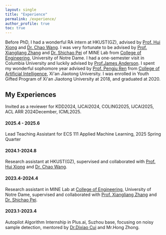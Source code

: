 ```yaml
---
layout: single
title: "Experience"
permalink: /experience/
author_profile: true
toc: true
---
```


Before PhD, I had a wonderful RA intern at HKUST(GZ), advised by [Prof. Hui Xiong](https://scholar.google.com/citations?user=cVDF1tkAAAAJ&hl=en) and [Dr. Chao Wang](https://scholar.google.com/citations?hl=zh-CN&user=j08V64UAAAAJ&view_op=list_works&sortby=pubdate). I was very fortunate to be advised by [Prof. Xiangliang Zhang](https://engineering.nd.edu/faculty/xiangliang-zhang/) and [Dr. Shichao Pei](https://scpei.github.io/) of MINE Lab from [College of Engineering](https://engineering.nd.edu/), University of Notre Dame. I had a one-semester visit in Columbia University and luckily advised by [Prof.James Anderson](http://www.columbia.edu/~ja3451/). I spent my wonderful sophomore year advised by [Prof. Pengju Ren](https://gr.xjtu.edu.cn/en/web/pengjuren) from [College of Artificial Intelligence](https://iair.xjtu.edu.cn/), Xi'an Jiaotong University. I was enrolled in Youth Gifted Program of Xi'an Jiaotong University at 2018, and graduated at 2020.

## My Experiences

Invited as a reviewer for KDD2024, IJCAI2024, COLING2025, IJCAI2025, ACL ARR 2024December, ICML2025.

#### 2025.4 - 2025.6

Lead Teaching Assistant for ECS 111 Applied Machine Learning, 2025 Spring Quarter

#### 2024.1-2024.8

Research assistant at HKUST(GZ), supervised and collaborated with [Prof. Hui Xiong]([https://scholar.google.com/citations?user=cVDF1tkAAAAJ&hl=en]) and [Dr. Chao Wang](https://scholar.google.com/citations?hl=zh-CN&user=j08V64UAAAAJ&view_op=list_works&sortby=pubdate).

#### 2023.4-2024.4

Research assistant in MINE Lab at [College of Engineering](https://engineering.nd.edu/), University of Notre Dame, supervised 
and collaborated with [Prof. Xiangliang Zhang](https://engineering.nd.edu/faculty/xiangliang-zhang/) and [Dr. Shichao Pei](https://scpei.github.io/).

#### 2023.1-2023.4

Autopilot Algorithm Internship in Plus.ai, Suzhou base, focusing on noisy sample detection, mentored by [Dr.Dixiao Cui](https://www.linkedin.com/in/dixiaocui/) and Mr.Hong Zhong.